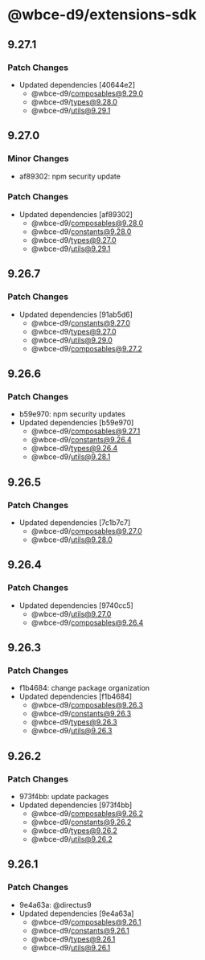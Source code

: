 # @wbce-d9/extensions-sdk

## 9.27.1

### Patch Changes

- Updated dependencies [40644e2]
  - @wbce-d9/composables@9.29.0
  - @wbce-d9/types@9.28.0
  - @wbce-d9/utils@9.29.1

## 9.27.0

### Minor Changes

- af89302: npm security update

### Patch Changes

- Updated dependencies [af89302]
  - @wbce-d9/composables@9.28.0
  - @wbce-d9/constants@9.28.0
  - @wbce-d9/types@9.27.0
  - @wbce-d9/utils@9.29.1

## 9.26.7

### Patch Changes

- Updated dependencies [91ab5d6]
  - @wbce-d9/constants@9.27.0
  - @wbce-d9/types@9.27.0
  - @wbce-d9/utils@9.29.0
  - @wbce-d9/composables@9.27.2

## 9.26.6

### Patch Changes

- b59e970: npm security updates
- Updated dependencies [b59e970]
  - @wbce-d9/composables@9.27.1
  - @wbce-d9/constants@9.26.4
  - @wbce-d9/types@9.26.4
  - @wbce-d9/utils@9.28.1

## 9.26.5

### Patch Changes

- Updated dependencies [7c1b7c7]
  - @wbce-d9/composables@9.27.0
  - @wbce-d9/utils@9.28.0

## 9.26.4

### Patch Changes

- Updated dependencies [9740cc5]
  - @wbce-d9/utils@9.27.0
  - @wbce-d9/composables@9.26.4

## 9.26.3

### Patch Changes

- f1b4684: change package organization
- Updated dependencies [f1b4684]
  - @wbce-d9/composables@9.26.3
  - @wbce-d9/constants@9.26.3
  - @wbce-d9/types@9.26.3
  - @wbce-d9/utils@9.26.3

## 9.26.2

### Patch Changes

- 973f4bb: update packages
- Updated dependencies [973f4bb]
  - @wbce-d9/composables@9.26.2
  - @wbce-d9/constants@9.26.2
  - @wbce-d9/types@9.26.2
  - @wbce-d9/utils@9.26.2

## 9.26.1

### Patch Changes

- 9e4a63a: @directus9
- Updated dependencies [9e4a63a]
  - @wbce-d9/composables@9.26.1
  - @wbce-d9/constants@9.26.1
  - @wbce-d9/types@9.26.1
  - @wbce-d9/utils@9.26.1
